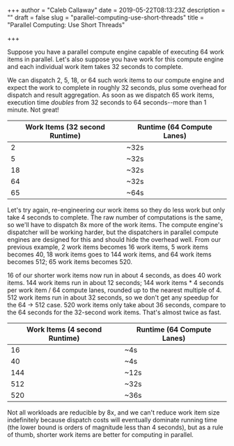 +++
author = "Caleb Callaway"
date = 2019-05-22T08:13:23Z
description = ""
draft = false
slug = "parallel-computing-use-short-threads"
title = "Parallel Computing: Use Short Threads"

+++


Suppose you have a parallel compute engine capable of executing 64 work items in parallel. Let's also suppose you have work for this compute engine and each individual work item takes 32 seconds to complete.

We can dispatch 2, 5, 18, or 64 such work items to our compute engine and expect the work to complete in roughly 32 seconds, plus some overhead for dispatch and result aggregation. As soon as we dispatch 65 work items, execution time *doubles* from 32 seconds to 64 seconds--more than 1 minute. Not great!

| Work Items  (32 second Runtime) | Runtime (64 Compute Lanes) |
|---------------------------------|----------------------------|
| 2                               | ~32s                       |
| 5                               | ~32s                       |
| 18                              | ~32s                       |
| 64                              | ~32s                       |
| 65                              | ~64s                       |

Let's try again, re-engineering our work items so they do less work but only take 4 seconds to complete. The raw number of computations is the same, so we'll have to dispatch 8x more of the work items. The compute engine's dispatcher will be working harder, but the dispatchers in parallel compute engines are designed for this and should hide the overhead well. From our previous example, 2 work items becomes 16 work items, 5 work items becomes 40, 18 work items goes to 144 work items, and 64 work items becomes 512; 65 work items becomes 520.

16 of our shorter work items now run in about 4 seconds, as does 40 work items. 144 work items run in about 12 seconds; 144 work items * 4 seconds per work item / 64 compute lanes, rounded up to the nearest multiple of 4. 512 work items run in about 32 seconds, so we don't get any speedup for the 64 -> 512 case. 520 work items only take about 36 seconds, compare to the 64 seconds for the 32-second work items. That's almost twice as fast.

| Work Items  (4 second Runtime) | Runtime (64 Compute Lanes) |
|--------------------------------|----------------------------|
| 16                             | ~4s                        |
| 40                             | ~4s                        |
| 144                            | ~12s                       |
| 512                            | ~32s                       |
| 520                            | ~36s                       |

Not all workloads are reducible by 8x, and we can't reduce work item size indefinitely because dispatch costs will eventually dominate running time (the lower bound is orders of magnitude less than 4 seconds), but as a rule of thumb, shorter work items are better for computing in parallel.

